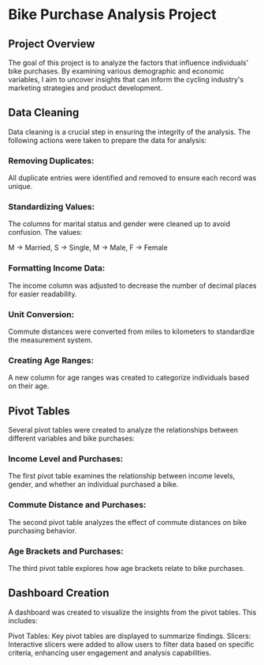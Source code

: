 # Bike Purchase Analysis Project

## Project Overview

The goal of this project is to analyze the factors that influence individuals' bike purchases. 
By examining various demographic and economic variables, I aim to uncover insights that can inform the cycling industry's marketing strategies and product development.

## Data Cleaning

Data cleaning is a crucial step in ensuring the integrity of the analysis. The following actions were taken to prepare the data for analysis:

### Removing Duplicates:
All duplicate entries were identified and removed to ensure each record was unique.

### Standardizing Values:
The columns for marital status and gender were cleaned up to avoid confusion. The values:

M -> Married,
S -> Single,
M -> Male,
F -> Female

### Formatting Income Data:
The income column was adjusted to decrease the number of decimal places for easier readability.

### Unit Conversion:
Commute distances were converted from miles to kilometers to standardize the measurement system.

### Creating Age Ranges:
A new column for age ranges was created to categorize individuals based on their age.

## Pivot Tables
Several pivot tables were created to analyze the relationships between different variables and bike purchases:

### Income Level and Purchases:
The first pivot table examines the relationship between income levels, gender, and whether an individual purchased a bike.

### Commute Distance and Purchases:
The second pivot table analyzes the effect of commute distances on bike purchasing behavior.

### Age Brackets and Purchases:
The third pivot table explores how age brackets relate to bike purchases.

## Dashboard Creation
A dashboard was created to visualize the insights from the pivot tables. This includes:

Pivot Tables: Key pivot tables are displayed to summarize findings.
Slicers: Interactive slicers were added to allow users to filter data based on specific criteria, enhancing user engagement and analysis capabilities.





